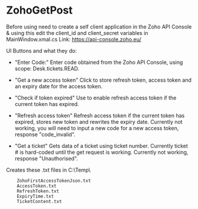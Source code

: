# ZohoGetPost

Before using need to create a self client application in the Zoho API Console & using this edit the client_id and client_secret variables in MainWindow.xmal.cs
Link: https://api-console.zoho.eu/

UI Buttons and what they do:

- "Enter Code:"
Enter code obtained from the Zoho API Console, using scope: Desk.tickets.READ.

- "Get a new access token"
Click to store refresh token, access token and an expiry date for the access token.

- "Check if token expired"
Use to enable refresh access token if the current token has expired.

- "Refresh access token"
Refresh access token if the current token has expired, stores new token and rewrites the expiry date.
Currently not working, you will need to input a new code for a new access token, response "code_invalid".

- "Get a ticket"
Gets data of a ticket using ticket number. Currently ticket # is hard-coded until the get request is working. 
Currently not working, response "Unauthorised". 

Creates these .txt files in C:\Temp\

        ZohoFirstAccessTokenJson.txt
        AccessToken.txt
        RefreshToken.txt
        ExpiryTime.txt
        TicketContent.txt
